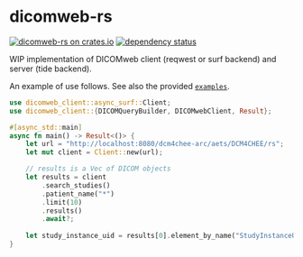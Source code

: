 # dicomweb-rs

[![dicomweb-rs on crates.io](https://img.shields.io/crates/v/dicomweb.svg)](https://crates.io/crates/dicomweb)
[![dependency status](https://deps.rs/repo/github/vsaase/dicomweb-rs/status.svg)](https://deps.rs/repo/github/vsaase/dicomweb-rs)

WIP implementation of DICOMweb client (reqwest or surf backend) and server (tide backend).

An example of use follows. See also the provided [`examples`](examples).

```rust
use dicomweb_client::async_surf::Client;
use dicomweb_client::{DICOMQueryBuilder, DICOMwebClient, Result};

#[async_std::main]
async fn main() -> Result<()> {
    let url = "http://localhost:8080/dcm4chee-arc/aets/DCM4CHEE/rs";
    let mut client = Client::new(url);

    // results is a Vec of DICOM objects
    let results = client
        .search_studies()
        .patient_name("*")
        .limit(10)
        .results()
        .await?;
        
    let study_instance_uid = results[0].element_by_name("StudyInstanceUID")?.to_str()?;
}
```
